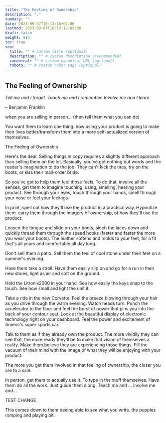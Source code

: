 ```yaml
---
title: "The Feeling of Ownership"
description: "."
summary: ""
date: 2023-09-07T16:13:18+02:00
lastmod: 2023-09-07T16:13:18+02:00
draft: false
weight: 910
toc: true
seo:
  title: "" # custom title (optional)
  description: "" # custom description (recommended)
  canonical: "" # custom canonical URL (optional)
  robots: "" # custom robot tags (optional)
---
```

## The Feeling of Ownership
*Tell me and I forget. Teach me and I remember. Involve me and I learn.*

 &ndash; Benjamin Franklin

when you are selling in person... (then tell them what you can do)

You want them to learn one thing: how using your product is going to make their lives better/transform them into a more self-actualized version of themselves.

The Feeling of Ownership

Here's the deal. Selling things in copy requires a slightly different approach than selling them on the lot. Basically, you've got nothing but words and the reader's imagination to do the job. They can't kick the tires, try on the boots, or kiss their mail-order bride.

So you've got to help them feel those feels. To do that, involve all the senses, get them to imagine touching, using, smelling, hearing your product. See through your eyes, touch through your hands, smell through your nose or feel your feelings.

In print, spell out how they'll use the product in a practical way. Hypnotize them. carry them through the imagery of ownership, of how they'll use the product.

Loosen the tongue and slide on your boots, sinch the laces down and quickly thread them through the speed hooks (faster and faster the more you wear your boots). The leather softens and molds to your feet, for a fit that's all yours and comfortable all day long.

Don't sell them a patio. Sell them the feel of cool stone under their feet on a summer's evening.

Have them take a stroll. Have them easily slip on and go for a run in their new shoes, light as air and soft on the ground.

Hold the Litronix2000 in your hand. See how easily the keys snap to the touch. See how small and light the unit it.

Take a ride in the new Corvette. Feel the breeze blowing through your hair as you drive through the warm evening. Watch heads turn. Punch the accelerator to the floor and feel the burst of power that pins you into the back of your contour seat. Look at the beautiful display of electronic technology right on your dashboard. Feel the power and excitement of Americ's super sports car.

Talk to them as if they already own the product. The more vividily they can see that, the more ready they'll be to make that vision of themselves a reality. Make them believe they are experiencing those things. Fill the vacuum of their mind with the image of what they will be enjoying with your product.

The more you get them involved in that feeling of ownership, the closer you are to a sale.

In person, get them to actually use it. To type in the stuff themselves. Have them do all the work. Just guide them along. Teach me and … involve me and…

TEST CHANGE.


This comes down to them beeing able to *see* what you write. the puppies romping and playing bit.
